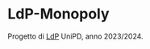 # LdP-Monopoly
Progetto di [LdP](https://stem.elearning.unipd.it/pluginfile.php/745352/mod_resource/content/2/Progetto%20Finale%20_%20Monopoli.pdf) UniPD, 
anno 2023/2024.

